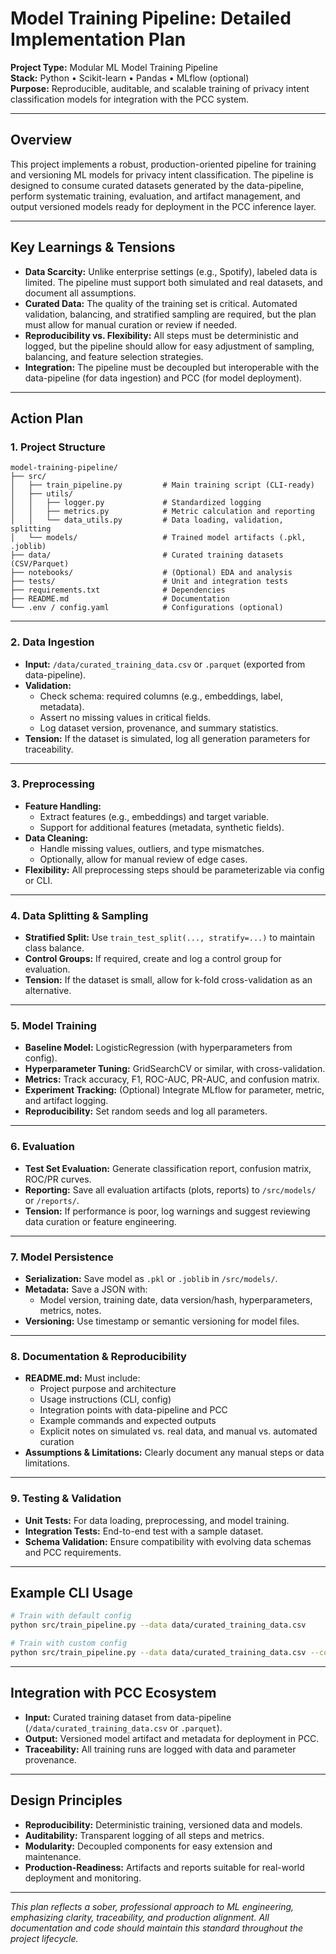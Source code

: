 # Model Training Pipeline: Detailed Implementation Plan

**Project Type:** Modular ML Model Training Pipeline  
**Stack:** Python • Scikit-learn • Pandas • MLflow (optional)  
**Purpose:** Reproducible, auditable, and scalable training of privacy intent classification models for integration with the PCC system.

---

## Overview

This project implements a robust, production-oriented pipeline for training and versioning ML models for privacy intent classification. The pipeline is designed to consume curated datasets generated by the data-pipeline, perform systematic training, evaluation, and artifact management, and output versioned models ready for deployment in the PCC inference layer.

---

## Key Learnings & Tensions

- **Data Scarcity:** Unlike enterprise settings (e.g., Spotify), labeled data is limited. The pipeline must support both simulated and real datasets, and document all assumptions.
- **Curated Data:** The quality of the training set is critical. Automated validation, balancing, and stratified sampling are required, but the plan must allow for manual curation or review if needed.
- **Reproducibility vs. Flexibility:** All steps must be deterministic and logged, but the pipeline should allow for easy adjustment of sampling, balancing, and feature selection strategies.
- **Integration:** The pipeline must be decoupled but interoperable with the data-pipeline (for data ingestion) and PCC (for model deployment).

---

## Action Plan

### 1. Project Structure

```
model-training-pipeline/
├── src/
│   ├── train_pipeline.py         # Main training script (CLI-ready)
│   ├── utils/
│   │   ├── logger.py             # Standardized logging
│   │   ├── metrics.py            # Metric calculation and reporting
│   │   └── data_utils.py         # Data loading, validation, splitting
│   └── models/                   # Trained model artifacts (.pkl, .joblib)
├── data/                         # Curated training datasets (CSV/Parquet)
├── notebooks/                    # (Optional) EDA and analysis
├── tests/                        # Unit and integration tests
├── requirements.txt              # Dependencies
├── README.md                     # Documentation
└── .env / config.yaml            # Configurations (optional)
```

---

### 2. Data Ingestion

- **Input:** `/data/curated_training_data.csv` or `.parquet` (exported from data-pipeline).
- **Validation:**
  - Check schema: required columns (e.g., embeddings, label, metadata).
  - Assert no missing values in critical fields.
  - Log dataset version, provenance, and summary statistics.
- **Tension:** If the dataset is simulated, log all generation parameters for traceability.

---

### 3. Preprocessing

- **Feature Handling:**
  - Extract features (e.g., embeddings) and target variable.
  - Support for additional features (metadata, synthetic fields).
- **Data Cleaning:**
  - Handle missing values, outliers, and type mismatches.
  - Optionally, allow for manual review of edge cases.
- **Flexibility:** All preprocessing steps should be parameterizable via config or CLI.

---

### 4. Data Splitting & Sampling

- **Stratified Split:** Use `train_test_split(..., stratify=...)` to maintain class balance.
- **Control Groups:** If required, create and log a control group for evaluation.
- **Tension:** If the dataset is small, allow for k-fold cross-validation as an alternative.

---

### 5. Model Training

- **Baseline Model:** LogisticRegression (with hyperparameters from config).
- **Hyperparameter Tuning:** GridSearchCV or similar, with cross-validation.
- **Metrics:** Track accuracy, F1, ROC-AUC, PR-AUC, and confusion matrix.
- **Experiment Tracking:** (Optional) Integrate MLflow for parameter, metric, and artifact logging.
- **Reproducibility:** Set random seeds and log all parameters.

---

### 6. Evaluation

- **Test Set Evaluation:** Generate classification report, confusion matrix, ROC/PR curves.
- **Reporting:** Save all evaluation artifacts (plots, reports) to `/src/models/` or `/reports/`.
- **Tension:** If performance is poor, log warnings and suggest reviewing data curation or feature engineering.

---

### 7. Model Persistence

- **Serialization:** Save model as `.pkl` or `.joblib` in `/src/models/`.
- **Metadata:** Save a JSON with:
  - Model version, training date, data version/hash, hyperparameters, metrics, notes.
- **Versioning:** Use timestamp or semantic versioning for model files.

---

### 8. Documentation & Reproducibility

- **README.md:** Must include:
  - Project purpose and architecture
  - Usage instructions (CLI, config)
  - Integration points with data-pipeline and PCC
  - Example commands and expected outputs
  - Explicit notes on simulated vs. real data, and manual vs. automated curation
- **Assumptions & Limitations:** Clearly document any manual steps or data limitations.

---

### 9. Testing & Validation

- **Unit Tests:** For data loading, preprocessing, and model training.
- **Integration Tests:** End-to-end test with a sample dataset.
- **Schema Validation:** Ensure compatibility with evolving data schemas and PCC requirements.

---

## Example CLI Usage

```bash
# Train with default config
python src/train_pipeline.py --data data/curated_training_data.csv

# Train with custom config
python src/train_pipeline.py --data data/curated_training_data.csv --config config.yaml
```

---

## Integration with PCC Ecosystem

- **Input:** Curated training dataset from data-pipeline (`/data/curated_training_data.csv` or `.parquet`).
- **Output:** Versioned model artifact and metadata for deployment in PCC.
- **Traceability:** All training runs are logged with data and parameter provenance.

---

## Design Principles

- **Reproducibility:** Deterministic training, versioned data and models.
- **Auditability:** Transparent logging of all steps and metrics.
- **Modularity:** Decoupled components for easy extension and maintenance.
- **Production-Readiness:** Artifacts and reports suitable for real-world deployment and monitoring.

---

*This plan reflects a sober, professional approach to ML engineering, emphasizing clarity, traceability, and production alignment. All documentation and code should maintain this standard throughout the project lifecycle.* 